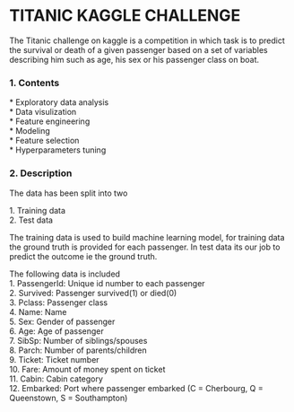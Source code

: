 # TITANIC KAGGLE CHALLENGE
The Titanic challenge on kaggle is a competition in which task is to predict the survival or death of a given passenger based on a set of variables describing him such as age, his sex or his passenger class on boat.<br>

### 1. Contents

<p>*  Exploratory data analysis<br>
   *  Data visulization<br>
   *  Feature engineering<br>
   *  Modeling<br>
   *  Feature selection<br>
   *  Hyperparameters tuning<br>

### 2. Description
 <p> The data has been split into two
<p> 1. Training data<br>
   2. Test data
<p>  The training data is used to build machine learning model, for training data the ground truth is provided for each passenger. In test data its our job to predict the outcome ie the ground truth.

<p> The following data is included<br>
 1.  PassengerId: Unique id number to each passenger<br>
 2.  Survived: Passenger survived(1) or died(0)<br>
 3.  Pclass: Passenger class<br>
 4.  Name: Name<br>
 5.  Sex: Gender of passenger<br>
 6.  Age: Age of passenger<br>
 7.  SibSp: Number of siblings/spouses<br>
 8.  Parch: Number of parents/children<br>
 9.  Ticket: Ticket number<br>
 10.  Fare: Amount of money spent on ticket<br>
 11.  Cabin: Cabin category<br>
 12.  Embarked: Port where passenger embarked (C = Cherbourg, Q = Queenstown, S = Southampton)<br>
